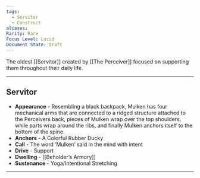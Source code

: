 ```yaml
---
tags:
  - Servitor
  - Construct
aliases: 
Rarity: Rare
Focus Level: Lucid
Document State: Draft
---
```

The oldest [[Servitor]] created by [[The Perceiver]] focused on supporting them throughout their daily life. 
- - -
## Servitor
- **Appearance** - Resembling a black backpack, Mulken has four mechanical arms that are connected to a ridged structure attached to the Perceivers back, pieces of Mulken wrap over the top shoulders, while parts wrap around the ribs, and finally Mulken anchors itself to the bottom of the spine.  
- **Anchors** - A Colorful Rubber Ducky
- **Call** - The word ‘Mulken’ said in the mind with intent
- **Drive** - Support
- **Dwelling** - [[Beholder’s Armory]]
- **Sustenance** - Yoga/Intentional Stretching
- - - 